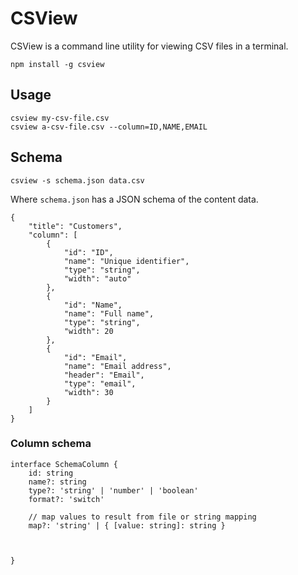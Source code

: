 # CSView

CSView is a command line utility for viewing CSV files in a terminal.

```
npm install -g csview
```

## Usage

```
csview my-csv-file.csv
csview a-csv-file.csv --column=ID,NAME,EMAIL
```


## Schema

```
csview -s schema.json data.csv
```

Where `schema.json` has a JSON schema of the content data.

```
{
	"title": "Customers",
	"column": [
		{
			"id": "ID",
			"name": "Unique identifier",
			"type": "string",
			"width": "auto"
		},
		{
			"id": "Name",
			"name": "Full name",
			"type": "string",
			"width": 20
		},
		{
			"id": "Email",
			"name": "Email address",
			"header": "Email",
			"type": "email",
			"width": 30
		}
	]
}
```

### Column schema

```
interface SchemaColumn {
	id: string
	name?: string
	type?: 'string' | 'number' | 'boolean'
	format?: 'switch'

	// map values to result from file or string mapping
	map?: 'string' | { [value: string]: string }



}
```
